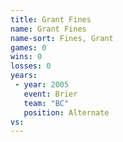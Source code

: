 ```yaml
---
title: Grant Fines
name: Grant Fines
name-sort: Fines, Grant
games: 0
wins: 0
losses: 0
years:
 - year: 2005
   event: Brier
   team: "BC"
   position: Alternate
vs:
---
```

